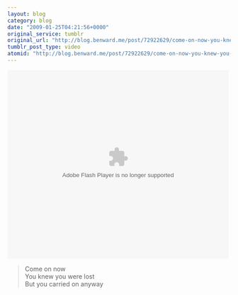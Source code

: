 ```yaml
---
layout: blog
category: blog
date: "2009-01-25T04:21:56+0000"
original_service: tumblr
original_url: "http://blog.benward.me/post/72922629/come-on-now-you-knew-you-were-lost-but-you"
tumblr_post_type: video
atomid: "http://blog.benward.me/post/72922629/come-on-now-you-knew-you-were-lost-but-you"
---
```

<object type="application/x-shockwave-flash" data="http://cdn.last.fm/videoplayer/33/VideoPlayer.swf" codebase="http://download.macromedia.com/pub/shockwave/cabs/flash/swflash.cab#version=9,0,0,0" id="lfmEmbed_50_2959427_1686451544" width="500" height="425"> <param name="movie" value="http://cdn.last.fm/videoplayer/33/VideoPlayer.swf" /><param name="flashvars" value="title=The+Racing+Rats&amp;uniqueName=2959427&amp;albumArt=http%3A%2F%2Fuserserve-ak.last.fm%2Fserve%2F34s%2F19861807.jpg&amp;duration=259&amp;image=http%3A%2F%2Fuserserve-ak.last.fm%2Fserve%2Fimage%3A320%2F2959427.jpg&amp;album=An+End+Has+A+Start&amp;track=true&amp;creator=Editors" /><param name="allowScriptAccess" value="always" /><param name="allowNetworking" value="all" /><param name="allowFullScreen" value="true" /><param name="quality" value="high" /><param name="bgcolor" value="000000" /><param name="wmode" value="opaque" /><param name="menu" value="false" /></object>

> Come on now<br>
> You knew you were lost<br>
> But you carried on anyway<br>
